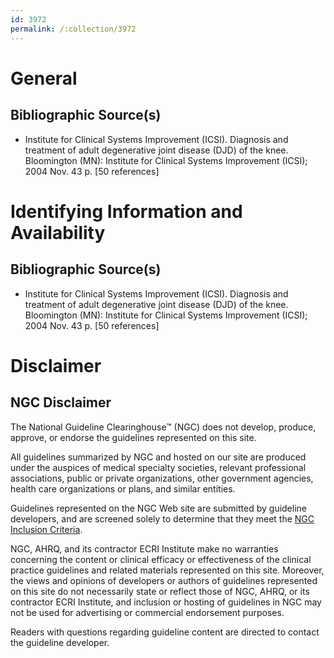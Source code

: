 ```yaml
---
id: 3972
permalink: /:collection/3972
---
```


# General

## Bibliographic Source(s)

- Institute for Clinical Systems Improvement (ICSI). Diagnosis and treatment of adult degenerative joint disease (DJD) of the knee. Bloomington (MN): Institute for Clinical Systems Improvement (ICSI); 2004 Nov. 43 p. [50 references]

# Identifying Information and Availability

## Bibliographic Source(s)

- Institute for Clinical Systems Improvement (ICSI). Diagnosis and treatment of adult degenerative joint disease (DJD) of the knee. Bloomington (MN): Institute for Clinical Systems Improvement (ICSI); 2004 Nov. 43 p. [50 references]

# Disclaimer

## NGC Disclaimer

The National Guideline Clearinghouse™ (NGC) does not develop, produce, approve, or endorse the guidelines represented on this site.

All guidelines summarized by NGC and hosted on our site are produced under the auspices of medical specialty societies, relevant professional associations, public or private organizations, other government agencies, health care organizations or plans, and similar entities.

Guidelines represented on the NGC Web site are submitted by guideline developers, and are screened solely to determine that they meet the [NGC Inclusion Criteria](/help-and-about/summaries/inclusion-criteria).

NGC, AHRQ, and its contractor ECRI Institute make no warranties concerning the content or clinical efficacy or effectiveness of the clinical practice guidelines and related materials represented on this site. Moreover, the views and opinions of developers or authors of guidelines represented on this site do not necessarily state or reflect those of NGC, AHRQ, or its contractor ECRI Institute, and inclusion or hosting of guidelines in NGC may not be used for advertising or commercial endorsement purposes.

Readers with questions regarding guideline content are directed to contact the guideline developer.

